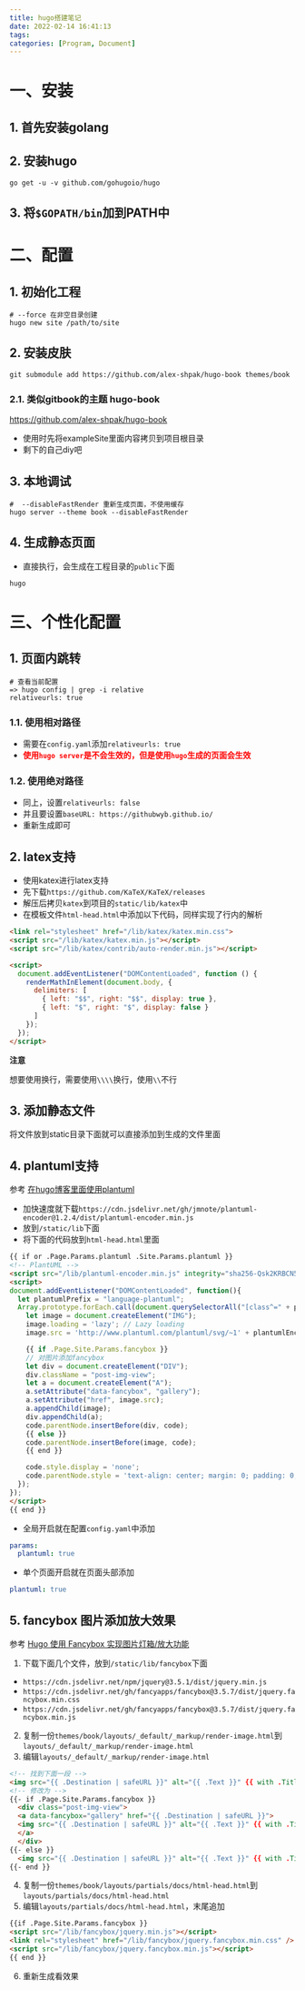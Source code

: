 ```yaml
---
title: hugo搭建笔记
date: 2022-02-14 16:41:13
tags:
categories: [Program, Document]
---
```


# 一、安装

## 1. 首先安装golang

## 2. 安装hugo

```shell
go get -u -v github.com/gohugoio/hugo
```

## 3. 将`$GOPATH/bin`加到PATH中

# 二、配置

## 1. 初始化工程

```shell
# --force 在非空目录创建
hugo new site /path/to/site
```

## 2. 安装皮肤

```shell
git submodule add https://github.com/alex-shpak/hugo-book themes/book
```

### 2.1. 类似gitbook的主题 hugo-book

https://github.com/alex-shpak/hugo-book

- 使用时先将exampleSite里面内容拷贝到项目根目录
- 剩下的自己diy吧

## 3. 本地调试

```shell
#  --disableFastRender 重新生成页面，不使用缓存
hugo server --theme book --disableFastRender
```

## 4. 生成静态页面

- 直接执行，会生成在工程目录的`public`下面

```shell
hugo
```

# 三、个性化配置

## 1. 页面内跳转

```shell
# 查看当前配置
=> hugo config | grep -i relative
relativeurls: true
```

### 1.1. 使用相对路径

- 需要在`config.yaml`添加`relativeurls: true`
- **<font color="red">使用`hugo server`是不会生效的，但是使用`hugo`生成的页面会生效</font>**

### 1.2. 使用绝对路径

- 同上，设置`relativeurls: false`
- 并且要设置`baseURL: https://githubwyb.github.io/`
- 重新生成即可

## 2. latex支持

- 使用katex进行latex支持
- 先下载`https://github.com/KaTeX/KaTeX/releases`
- 解压后拷贝`katex`到项目的`static/lib/katex`中
- 在模板文件`html-head.html`中添加以下代码，同样实现了行内的解析

```html
<link rel="stylesheet" href="/lib/katex/katex.min.css">
<script src="/lib/katex/katex.min.js"></script>
<script src="/lib/katex/contrib/auto-render.min.js"></script>

<script>
  document.addEventListener("DOMContentLoaded", function () {
    renderMathInElement(document.body, {
      delimiters: [
        { left: "$$", right: "$$", display: true },
        { left: "$", right: "$", display: false }
      ]
    });
  });
</script>
```

**注意**

想要使用换行，需要使用`\\\\`换行，使用`\\`不行

## 3. 添加静态文件

将文件放到static目录下面就可以直接添加到生成的文件里面

## 4. plantuml支持

参考 [在hugo博客里面使用plantuml](https://mogeko.me/posts/zh-cn/083/)

- 加快速度就下载`https://cdn.jsdelivr.net/gh/jmnote/plantuml-encoder@1.2.4/dist/plantuml-encoder.min.js`
- 放到`/static/lib`下面
- 将下面的代码放到`html-head.html`里面

```html
{{ if or .Page.Params.plantuml .Site.Params.plantuml }}
<!-- PlantUML -->
<script src="/lib/plantuml-encoder.min.js" integrity="sha256-Qsk2KRBCN5qVZX7B+8+2IvQl1Aqc723qV1tBCQaVoqo=" crossorigin="anonymous"></script>
<script>
document.addEventListener("DOMContentLoaded", function(){
  let plantumlPrefix = "language-plantuml";
  Array.prototype.forEach.call(document.querySelectorAll("[class^=" + plantumlPrefix + "]"), function(code){
    let image = document.createElement("IMG");
    image.loading = 'lazy'; // Lazy loading
    image.src = 'http://www.plantuml.com/plantuml/svg/~1' + plantumlEncoder.encode(code.innerText);

    {{ if .Page.Site.Params.fancybox }}
    // 对图片添加fancybox
    let div = document.createElement("DIV");
    div.className = "post-img-view";
    let a = document.createElement("A");
    a.setAttribute("data-fancybox", "gallery");
    a.setAttribute("href", image.src);
    a.appendChild(image);
    div.appendChild(a);
    code.parentNode.insertBefore(div, code);
    {{ else }}
    code.parentNode.insertBefore(image, code);
    {{ end }}

    code.style.display = 'none';
    code.parentNode.style = 'text-align: center; margin: 0; padding: 0; background-color: transparent;';
  });
});
</script>
{{ end }}
```

- 全局开启就在配置`config.yaml`中添加

```yml
params:
  plantuml: true
```

- 单个页面开启就在页面头部添加

```yml
plantuml: true
```

## 5. fancybox 图片添加放大效果

参考 [Hugo 使用 Fancybox 实现图片灯箱/放大功能](https://www.zatp.com/post/hugo-fancybox/?replyTo=96)

1. 下载下面几个文件，放到`/static/lib/fancybox`下面
  - `https://cdn.jsdelivr.net/npm/jquery@3.5.1/dist/jquery.min.js`
  - `https://cdn.jsdelivr.net/gh/fancyapps/fancybox@3.5.7/dist/jquery.fancybox.min.css`
  - `https://cdn.jsdelivr.net/gh/fancyapps/fancybox@3.5.7/dist/jquery.fancybox.min.js`
2. 复制一份`themes/book/layouts/_default/_markup/render-image.html`到`layouts/_default/_markup/render-image.html`
3. 编辑`layouts/_default/_markup/render-image.html`

```html
<!-- 找到下面一段 -->
<img src="{{ .Destination | safeURL }}" alt="{{ .Text }}" {{ with .Title }}title="{{ . }}"{{ end }}/>
<!-- 修改为 -->
{{- if .Page.Site.Params.fancybox }}
  <div class="post-img-view">
  <a data-fancybox="gallery" href="{{ .Destination | safeURL }}">
  <img src="{{ .Destination | safeURL }}" alt="{{ .Text }}" {{ with .Title}} title="{{ . }}"{{ end }} />
  </a>
  </div>
{{- else }}
  <img src="{{ .Destination | safeURL }}" alt="{{ .Text }}" {{ with .Title }}title="{{ . }}"{{ end }}/>
{{- end }}
```

4. 复制一份`themes/book/layouts/partials/docs/html-head.html`到`layouts/partials/docs/html-head.html`
5. 编辑`layouts/partials/docs/html-head.html`，末尾追加

```html
{{if .Page.Site.Params.fancybox }}
<script src="/lib/fancybox/jquery.min.js"></script>
<link rel="stylesheet" href="/lib/fancybox/jquery.fancybox.min.css" />
<script src="/lib/fancybox/jquery.fancybox.min.js"></script>
{{ end }}
```

6. 重新生成看效果
